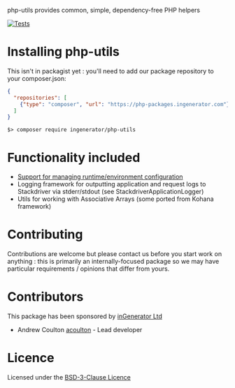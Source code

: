 php-utils provides common, simple, dependency-free PHP helpers

[![Tests](https://github.com/ingenerator/php-utils/workflows/Run%20tests/badge.svg)](https://github.com/ingenerator/php-utils/actions)


# Installing php-utils

This isn't in packagist yet : you'll need to add our package repository to your composer.json:

```json
{
  "repositories": [
    {"type": "composer", "url": "https://php-packages.ingenerator.com"}
  ]
}
```

`$> composer require ingenerator/php-utils`

# Functionality included

* [Support for managing runtime/environment configuration](docs/managing_runtime_config.md)
* Logging framework for outputting application and request logs to Stackdriver via stderr/stdout (see 
  StackdriverApplicationLogger)
* Utils for working with Associative Arrays (some ported from Kohana framework)

# Contributing

Contributions are welcome but please contact us before you start work on anything :
this is primarily an internally-focused package so we may have particular requirements
/ opinions that differ from yours. 

# Contributors

This package has been sponsored by [inGenerator Ltd](http://www.ingenerator.com)

* Andrew Coulton [acoulton](https://github.com/acoulton) - Lead developer

# Licence

Licensed under the [BSD-3-Clause Licence](LICENSE)
